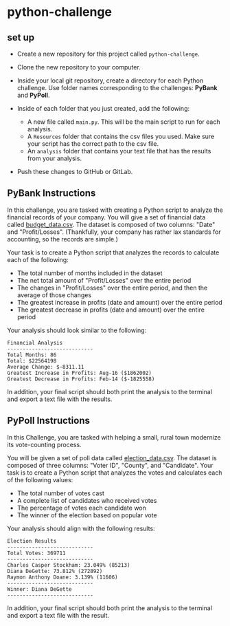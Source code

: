 # python-challenge
## set up
* Create a new repository for this project called `python-challenge`.
* Clone the new repository to your computer.
* Inside your local git repository, create a directory for each Python challenge. Use folder names corresponding to the challenges: **PyBank** and **PyPoll**.
* Inside of each folder that you just created, add the following:

  * A new file called `main.py`. This will be the main script to run for each analysis. 
  * A `Resources` folder that contains the csv files you used. Make sure your script has the correct path to the csv file. 
  * An `analysis` folder that contains your text file that has the results from your analysis. 

* Push these changes to GitHub or GitLab.

## PyBank Instructions

In this challenge, you are tasked with creating a Python script to analyze the financial records of your company. You will give a set of financial data called [budget_data.csv](PyBank/Resources/budget_data.csv). The dataset is composed of two columns: "Date" and "Profit/Losses". (Thankfully, your company has rather lax standards for accounting, so the records are simple.)

Your task is to create a Python script that analyzes the records to calculate each of the following:

* The total number of months included in the dataset
* The net total amount of "Profit/Losses" over the entire period
* The changes in "Profit/Losses" over the entire period, and then the average of those changes
* The greatest increase in profits (date and amount) over the entire period
* The greatest decrease in profits (date and amount) over the entire period

Your analysis should look similar to the following:
```text
Financial Analysis
----------------------------
Total Months: 86
Total: $22564198
Average Change: $-8311.11
Greatest Increase in Profits: Aug-16 ($1862002)
Greatest Decrease in Profits: Feb-14 ($-1825558)
```
In addition, your final script should both print the analysis to the terminal and export a text file with the results.

## PyPoll Instructions

In this Challenge, you are tasked with helping a small, rural town modernize its vote-counting process. 

You will be given a set of poll data called [election_data.csv](PyPoll/Resources/election_data.csv). The dataset is composed of three columns: "Voter ID", "County", and "Candidate". Your task is to create a Python script that analyzes the votes and calculates each of the following values:

* The total number of votes cast
* A complete list of candidates who received votes
* The percentage of votes each candidate won
* The winner of the election based on popular vote

Your analysis should align with the following results:
```text
Election Results
----------------------------
Total Votes: 369711
----------------------------
Charles Casper Stockham: 23.049% (85213)
Diana DeGette: 73.812% (272892)
Raymon Anthony Doane: 3.139% (11606)
----------------------------
Winner: Diana DeGette
----------------------------
```
In addition, your final script should both print the analysis to the terminal and export a text file with the result.
